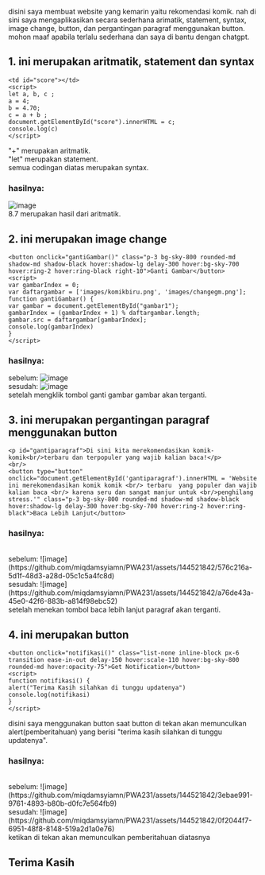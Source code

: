 disini saya membuat website yang kemarin yaitu rekomendasi komik.
nah di sini saya mengaplikasikan secara sederhana arimatik, statement, syntax, image change, button, dan pergantingan paragraf menggunakan button. 
mohon maaf apabila terlalu sederhana dan saya di bantu dengan chatgpt.

## 1. ini merupakan aritmatik, statement dan syntax
```
<td id="score"></td>
<script>
let a, b, c ;
a = 4;
b = 4.70;
c = a + b ;
document.getElementById("score").innerHTML = c;
console.log(c)
</script>
```
"+" merupakan aritmatik. <br>
"let" merupakan statement. <br>
semua codingan diatas merupakan syntax.
### hasilnya:
![image](https://github.com/miqdamsyiamn/PWA231/assets/144521842/9898c3bf-8306-46bc-811b-ee4a06215caf) 
<br>
8.7 merupakan hasil dari aritmatik.



## 2.  ini merupakan image change
```
<button onclick="gantiGambar()" class="p-3 bg-sky-800 rounded-md shadow-md shadow-black hover:shadow-lg delay-300 hover:bg-sky-700 hover:ring-2 hover:ring-black right-10">Ganti Gambar</button>
<script>
var gambarIndex = 0;
var daftargambar = ['images/komikbiru.png', 'images/changegm.png'];
function gantiGambar() {
var gambar = document.getElementById("gambar1");
gambarIndex = (gambarIndex + 1) % daftargambar.length;
gambar.src = daftargambar[gambarIndex];
console.log(gambarIndex)
}
</script>
```
### hasilnya:
sebelum:
![image](https://github.com/miqdamsyiamn/PWA231/assets/144521842/0255dead-d32c-49cd-b666-b5f519965dcb)
<br>
sesudah:
![image](https://github.com/miqdamsyiamn/PWA231/assets/144521842/0fc4f762-612f-4cab-a468-fec83fc2ae70)
<br>
setelah mengklik tombol ganti gambar gambar akan terganti.

## 3. ini merupakan pergantingan paragraf menggunakan button
```
<p id="gantiparagraf">Di sini kita merekomendasikan komik-komik<br/>terbaru dan terpopuler yang wajib kalian baca!</p>
<br/>
<button type="button" onclick="document.getElementById('gantiparagraf').innerHTML = 'Website ini merekomendasikan komik komik <br/> terbaru  yang populer dan wajib kalian baca <br/> karena seru dan sangat manjur untuk <br/>penghilang stress.'" class="p-3 bg-sky-800 rounded-md shadow-md shadow-black hover:shadow-lg delay-300 hover:bg-sky-700 hover:ring-2 hover:ring-black">Baca Lebih Lanjut</button>
```
### hasilnya:
<br>
sebelum:
![image](https://github.com/miqdamsyiamn/PWA231/assets/144521842/576c216a-5d1f-48d3-a28d-05c1c5a4fc8d)
<br>
sesudah:
![image](https://github.com/miqdamsyiamn/PWA231/assets/144521842/a76de43a-45e0-42f6-883b-a814f98ebc52)
<br>
setelah menekan tombol baca lebih lanjut paragraf akan terganti.

## 4. ini merupakan button
```
<button onclick="notifikasi()" class="list-none inline-block px-6 transition ease-in-out delay-150 hover:scale-110 hover:bg-sky-800 rounded-md hover:opacity-75">Get Notification</button>
<script>
function notifikasi() {
alert("Terima Kasih silahkan di tunggu updatenya")
console.log(notifikasi)
}
</script>
```
disini saya menggunakan button saat button di tekan akan memunculkan alert(pemberitahuan) yang berisi "terima kasih silahkan di tunggu updatenya".

### hasilnya:
<br>
sebelum:
![image](https://github.com/miqdamsyiamn/PWA231/assets/144521842/3ebae991-9761-4893-b80b-d0fc7e564fb9)
<br>
sesudah:
![image](https://github.com/miqdamsyiamn/PWA231/assets/144521842/0f2044f7-6951-48f8-8148-519a2d1a0e76)
<br>
ketikan di tekan akan memunculkan pemberitahuan diatasnya

## Terima Kasih






